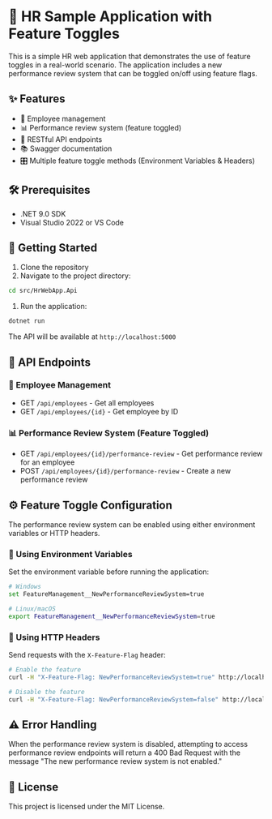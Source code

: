 # 🏢 HR Sample Application with Feature Toggles

This is a simple HR web application that demonstrates the use of feature toggles in a real-world scenario. The application includes a new performance review system that can be toggled on/off using feature flags.

## ✨ Features

- 👥 Employee management
- 📊 Performance review system (feature toggled)
- 🔌 RESTful API endpoints
- 📚 Swagger documentation
- 🎛️ Multiple feature toggle methods (Environment Variables & Headers)

## 🛠️ Prerequisites

- .NET 9.0 SDK
- Visual Studio 2022 or VS Code

## 🚀 Getting Started

1. Clone the repository
1. Navigate to the project directory:

```bash
cd src/HrWebApp.Api
```

1. Run the application:

```bash
dotnet run
```

The API will be available at `http://localhost:5000`

## 📡 API Endpoints

### 👥 Employee Management

- GET `/api/employees` - Get all employees
- GET `/api/employees/{id}` - Get employee by ID

### 📊 Performance Review System (Feature Toggled)

- GET `/api/employees/{id}/performance-review` - Get performance review for an employee
- POST `/api/employees/{id}/performance-review` - Create a new performance review

## ⚙️ Feature Toggle Configuration

The performance review system can be enabled using either environment variables or HTTP headers.

### 🔧 Using Environment Variables

Set the environment variable before running the application:

```bash
# Windows
set FeatureManagement__NewPerformanceReviewSystem=true

# Linux/macOS
export FeatureManagement__NewPerformanceReviewSystem=true
```

### 🎯 Using HTTP Headers

Send requests with the `X-Feature-Flag` header:

```bash
# Enable the feature
curl -H "X-Feature-Flag: NewPerformanceReviewSystem=true" http://localhost:5000/api/employees/1/performance-review

# Disable the feature
curl -H "X-Feature-Flag: NewPerformanceReviewSystem=false" http://localhost:5000/api/employees/1/performance-review
```

## ⚠️ Error Handling

When the performance review system is disabled, attempting to access performance review endpoints will return a 400 Bad Request with the message "The new performance review system is not enabled."

## 📄 License

This project is licensed under the MIT License.
